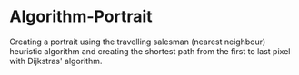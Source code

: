 # Algorithm-Portrait
 Creating a portrait using the travelling salesman (nearest neighbour) heuristic algorithm and creating the shortest path from the first to last pixel with Dijkstras' algorithm.
